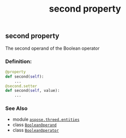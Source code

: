 ﻿---
title: second property
second_title: Aspose.3D for Python via .NET API References
description: 
type: docs
weight: 180
url: /python-net/aspose.threed.entities/booleanoperator/second/
is_root: false
---

## second property


The second operand of the Boolean operator
### Definition:
```python
@property
def second(self):
    ...
@second.setter
def second(self, value):
    ...
```

### See Also
* module [`aspose.threed.entities`](../../)
* class [`BooleanOperand`](/3d/python-net/aspose.threed.entities/booleanoperand)
* class [`BooleanOperator`](/3d/python-net/aspose.threed.entities/booleanoperator)
